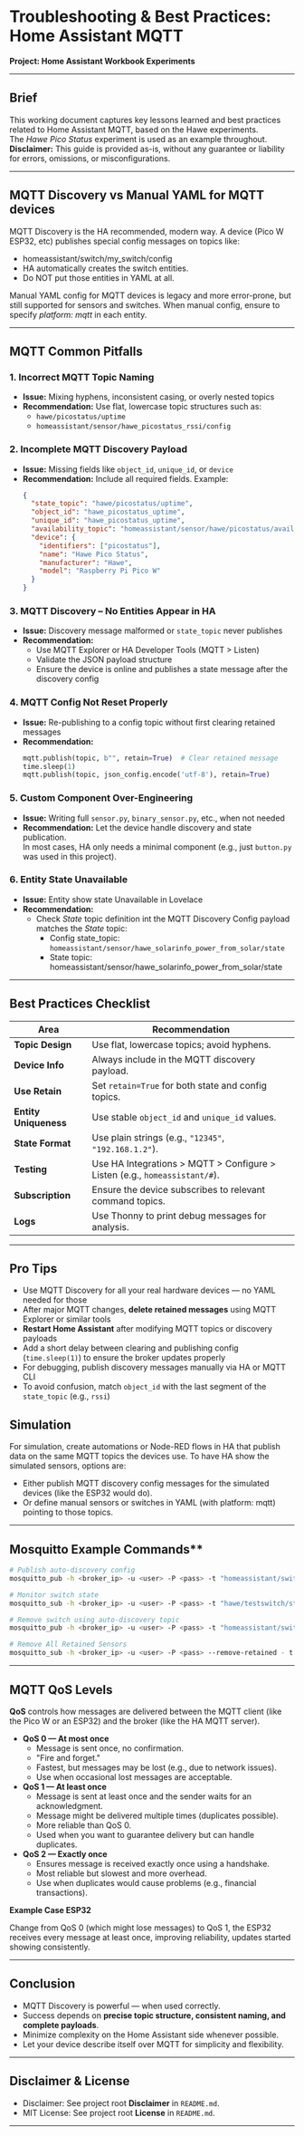 # Troubleshooting & Best Practices: Home Assistant MQTT

**Project: Home Assistant Workbook Experiments**

---

## Brief
This working document captures key lessons learned and best practices related to Home Assistant MQTT, based on the Hawe experiments.  
The *Hawe Pico Status* experiment is used as an example throughout.
**Disclaimer:** This guide is provided as-is, without any guarantee or liability for errors, omissions, or misconfigurations.

---

## MQTT Discovery vs Manual YAML for MQTT devices

MQTT Discovery is the HA recommended, modern way.
A device (Pico W ESP32, etc) publishes special config messages on topics like:
- homeassistant/switch/my_switch/config
- HA automatically creates the switch entities.
- Do NOT put those entities in YAML at all.

Manual YAML config for MQTT devices is legacy and more error-prone, but still supported for sensors and switches.
When manual config, ensure to specify *platform: mqtt* in each entity.

---

## MQTT Common Pitfalls

### 1. Incorrect MQTT Topic Naming

- **Issue:** Mixing hyphens, inconsistent casing, or overly nested topics  
- **Recommendation:** Use flat, lowercase topic structures such as:
  - `hawe/picostatus/uptime`
  - `homeassistant/sensor/hawe_picostatus_rssi/config`

### 2. Incomplete MQTT Discovery Payload

- **Issue:** Missing fields like `object_id`, `unique_id`, or `device`  
- **Recommendation:** Include all required fields. Example:
  ```json
  {
    "state_topic": "hawe/picostatus/uptime",
    "object_id": "hawe_picostatus_uptime",
    "unique_id": "hawe_picostatus_uptime",
    "availability_topic": "homeassistant/sensor/hawe/picostatus/availability",
    "device": {
      "identifiers": ["picostatus"],
      "name": "Hawe Pico Status",
      "manufacturer": "Hawe",
      "model": "Raspberry Pi Pico W"
    }
  }
  ```

### 3. MQTT Discovery – No Entities Appear in HA

- **Issue:** Discovery message malformed or `state_topic` never publishes  
- **Recommendation:**
  - Use MQTT Explorer or HA Developer Tools (MQTT > Listen)
  - Validate the JSON payload structure
  - Ensure the device is online and publishes a state message after the discovery config

### 4. MQTT Config Not Reset Properly

- **Issue:** Re-publishing to a config topic without first clearing retained messages  
- **Recommendation:**
  ```python
  mqtt.publish(topic, b"", retain=True)  # Clear retained message
  time.sleep(1)
  mqtt.publish(topic, json_config.encode('utf-8'), retain=True)
  ```

### 5. Custom Component Over-Engineering

- **Issue:** Writing full `sensor.py`, `binary_sensor.py`, etc., when not needed  
- **Recommendation:** Let the device handle discovery and state publication.  
  In most cases, HA only needs a minimal component (e.g., just `button.py` was used in this project).

### 6. Entity State Unavailable

- **Issue:** Entity show state Unavailable in Lovelace
- **Recommendation:**
  - Check *State* topic definition int the MQTT Discovery Config payload matches the *State* topic:
    - Config state_topic: `homeassistant/sensor/hawe_solarinfo_power_from_solar/state`
    - State topic: homeassistant/sensor/hawe_solarinfo_power_from_solar/state

---

## Best Practices Checklist

| Area                  | Recommendation                                                                    |
| --------------------- | --------------------------------------------------------------------------------- |
| **Topic Design**      | Use flat, lowercase topics; avoid hyphens.                                        
| **Device Info**       | Always include in the MQTT discovery payload.                                     |
| **Use Retain**        | Set `retain=True` for both state and config topics.                               |
| **Entity Uniqueness** | Use stable `object_id` and `unique_id` values.                                    |
| **State Format**      | Use plain strings (e.g., `"12345"`, `"192.168.1.2"`).                             |
| **Testing**           | Use HA Integrations > MQTT > Configure > Listen (e.g., `homeassistant/#`).        |
| **Subscription**      | Ensure the device subscribes to relevant command topics.                          |
| **Logs**              | Use Thonny to print debug messages for analysis.                                  |

---

## Pro Tips

- Use MQTT Discovery for all your real hardware devices — no YAML needed for those
- After major MQTT changes, **delete retained messages** using MQTT Explorer or similar tools  
- **Restart Home Assistant** after modifying MQTT topics or discovery payloads  
- Add a short delay between clearing and publishing config (`time.sleep(1)`) to ensure the broker updates properly  
- For debugging, publish discovery messages manually via HA or MQTT CLI  
- To avoid confusion, match `object_id` with the last segment of the `state_topic` (e.g., `rssi`)

## Simulation

For simulation, create automations or Node-RED flows in HA that publish data on the same MQTT topics the devices use.
To have HA show the simulated sensors, options are:
- Either publish MQTT discovery config messages for the simulated devices (like the ESP32 would do).
- Or define manual sensors or switches in YAML (with platform: mqtt) pointing to those topics.

---

## Mosquitto Example Commands**
```bash
# Publish auto-discovery config
mosquitto_pub -h <broker_ip> -u <user> -P <pass> -t "homeassistant/switch/hawe_testswitch/config" -m '{...}' -r

# Monitor switch state
mosquitto_sub -h <broker_ip> -u <user> -P <pass> -t "hawe/testswitch/state" -v

# Remove switch using auto-discovery topic
mosquitto_pub -h <broker_ip> -u <user> -P <pass> -t "homeassistant/switch/hawe/testswitch/config" -n -r

# Remove All Retained Sensors
mosquitto_sub -h <broker_ip> -u <user> -P <pass> --remove-retained - t "homeassistant/sensor/#" -W 1
```

---

## MQTT QoS Levels

**QoS** controls how messages are delivered between the MQTT client (like the Pico W or an ESP32) and the broker (like the HA MQTT server).
- **QoS 0 — At most once**
  - Message is sent once, no confirmation.
  - "Fire and forget."
  - Fastest, but messages may be lost (e.g., due to network issues).
  - Use when occasional lost messages are acceptable.
- **QoS 1 — At least once**
  - Message is sent at least once and the sender waits for an acknowledgment.
  - Message might be delivered multiple times (duplicates possible).
  - More reliable than QoS 0.
  - Used when you want to guarantee delivery but can handle duplicates.
- **QoS 2 — Exactly once**
  - Ensures message is received exactly once using a handshake.
  - Most reliable but slowest and more overhead.
  - Use when duplicates would cause problems (e.g., financial transactions).

**Example Case ESP32**

Change from QoS 0 (which might lose messages) to QoS 1, the ESP32 receives every message at least once, improving reliability, updates started showing consistently.

---

## Conclusion

- MQTT Discovery is powerful — when used correctly.
- Success depends on **precise topic structure, consistent naming, and complete payloads**.
- Minimize complexity on the Home Assistant side whenever possible.
- Let your device describe itself over MQTT for simplicity and flexibility.

---

## Disclaimer & License

- Disclaimer: See project root **Disclaimer** in `README.md`.
- MIT License: See project root **License** in `README.md`.

---
